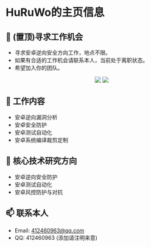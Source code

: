# HuRuWo的主页信息


## 👯 (置顶)寻求工作机会

- 寻求安卓逆向安全方向工作，地点不限。
- 如果有合适的工作机会请联系本人，当前处于离职状态。
- 希望加入你的团队。

<p align="center">
  <img src ="https://github-readme-stats.vercel.app/api?username=HuRuWo&show_icons=true&hide_border=true&theme=graywhite&include_all_commits=true&count_private=true">
  <img src ="https://github-readme-stats.vercel.app/api/top-langs/?username=HuRuWo&layout=compact&hide_border=true&langs_count=10&theme=graywhite&include_all_commits=true&count_private=true">
</p>



## 🔭 工作内容

- 安卓逆向漏洞分析
- 安卓安全防护
- 安卓测试自动化
- 安卓系统编译裁剪定制

## 🌱 核心技术研究方向

- 安卓逆向安全防护
- 安卓测试自动化
- 安卓风控防护与对抗

## 📫 联系本人

- Email: 412460963@qq.com
- QQ: 412460963 (添加请注明来意)

 
<!-- **HuRuWo/HuRuWo** is a ✨ _special_ ✨ repository because its `README.md` (this file) appears on your GitHub profile.

Here are some ideas to get you started:

- 🔭 I’m currently working on ...
- 🌱 I’m currently learning ...
- 👯 I’m looking to collaborate on ...
- 🤔 I’m looking for help with ...
- 💬 Ask me about ...
- 📫 How to reach me: ...
- 😄 Pronouns: ...
- ⚡ Fun fact: ... -->

